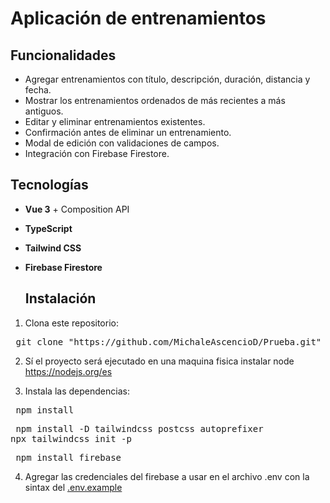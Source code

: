 # Aplicación de entrenamientos

## Funcionalidades

- Agregar entrenamientos con título, descripción, duración, distancia y fecha.
- Mostrar los entrenamientos ordenados de más recientes a más antiguos.
- Editar y eliminar entrenamientos existentes.
- Confirmación antes de eliminar un entrenamiento.
- Modal de edición con validaciones de campos.
- Integración con Firebase Firestore.

## Tecnologías

- **Vue 3** + Composition API
- **TypeScript**
- **Tailwind CSS**
- **Firebase Firestore**

  ## Instalación

1. Clona este repositorio:

<pre> git clone "https://github.com/MichaleAscencioD/Prueba.git" </pre>

2. Sí el proyecto será ejecutado en una maquina fisica instalar node
  https://nodejs.org/es

3. Instala las dependencias:

<pre> npm install </pre>
<pre> npm install -D tailwindcss postcss autoprefixer
npx tailwindcss init -p
</pre>
<pre> npm install firebase </pre>

4. Agregar las credenciales del firebase a usar en el archivo .env con la sintax del [.env.example](./.env.example)
